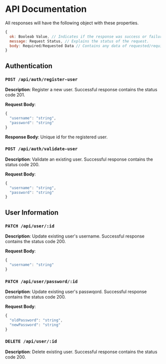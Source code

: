 # API Documentation

All responses will have the following object with these properties.

```js
{
  ok: Booleab Value, // Indicates if the response was success or failure.
  message: Request Status, // Explains the status of the request.
  body: Required/Requested Data // Contains any data of requested/required.
}
```

## Authentication

### `POST /api/auth/register-user`

**Description**: Register a new user. Successful response contains the status code 201.

**Request Body**:
```js
{
  "username": "string",
  "password": "string"
}
```

**Response Body**: Unique id for the registered user.

### `POST /api/auth/validate-user`

**Description**: Validate an existing user. Successful response contains the status code 200.

**Request Body**:
```js
{
  "username": "string",
  "password": "string"
}
```

## User Information

### `PATCH /api/user/:id`

**Description**: Update existing user's username. Successful response contains the status code 200.

**Request Body**:
```js
{
  "username": "string"
}
```

### `PATCH /api/user/password/:id`

**Description**: Update existing user's passwqord. Successful response contains the status code 200.

**Request Body**:
```js
{
  "oldPassword": "string",
  "newPassword": "string"
}
```

### `DELETE /api/user/:id`

**Description**: Delete existing user. Successful response contains the status code 200.
